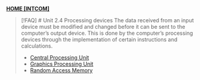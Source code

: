 **[HOME [INTCOM]](INTCOM11.md#^MIDCH4)**

>[!FAQ] # Unit 2.4 Processing devices
>The data received from an input device must be modified and changed before it can be sent to the computer’s output device. This is done by the computer’s processing devices through the implementation of certain instructions and calculations.
>- [Central Processing Unit](CPU.md)
>- [Graphics Processing Unit](GPU.md)
>- [Random Access Memory](RAM.md)